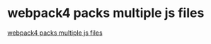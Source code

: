 # webpack4 packs multiple js files
[webpack4 packs multiple js files](https://aiwithcloud.com/2022/09/19/webpack4_packs_multiple_js_files/)